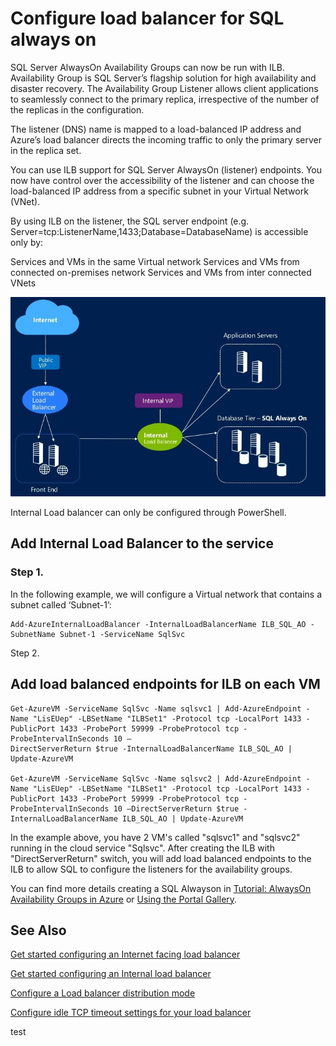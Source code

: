 <properties 
   pageTitle="Configure Load balancer for SQL always on | Microsoft Azure"
   description="Configure Load balancer to work with SQL always on and how to leverage powershell to create load balancer for the SQL implementation"
   services="load-balancer"
   documentationCenter="na"
   authors="joaoma"
   manager="adinah"
   editor="tysonn" />
<tags 
   ms.service="load-balancer"
   ms.devlang="na"
   ms.topic="article"
   ms.tgt_pltfrm="na"
   ms.workload="infrastructure-services"
   ms.date="08/12/2015"
   ms.author="joaoma" />

# Configure load balancer for SQL always on

SQL Server AlwaysOn Availability Groups can now be run with ILB. Availability Group is SQL Server’s flagship solution for high availability and disaster recovery. The Availability Group Listener allows client applications to seamlessly connect to the primary replica, irrespective of the number of the replicas in the configuration.

The listener (DNS) name is mapped to a load-balanced IP address and Azure’s load balancer directs the incoming traffic to only the primary server in the replica set. 


You can use ILB support for SQL Server AlwaysOn (listener) endpoints. You now have control over the accessibility of the listener and can choose the load-balanced IP address from a specific subnet in your Virtual Network (VNet). 

By using ILB on the listener, the SQL server endpoint (e.g. Server=tcp:ListenerName,1433;Database=DatabaseName) is accessible only by:

Services and VMs in the same Virtual network
Services and VMs from connected on-premises network
Services and VMs from inter connected VNets

![ILB_SQLAO_NewPic](./media/load-balancer-configure-sqlao/sqlao1.jpg) 


Internal Load balancer can only be configured through PowerShell.


## Add Internal Load Balancer to the service 

### Step 1.

In the following example, we will configure a Virtual network that contains a subnet  called ‘Subnet-1’:

	Add-AzureInternalLoadBalancer -InternalLoadBalancerName ILB_SQL_AO -SubnetName Subnet-1 -ServiceName SqlSvc

Step 2.

## Add load balanced endpoints for ILB on each VM

	Get-AzureVM -ServiceName SqlSvc -Name sqlsvc1 | Add-AzureEndpoint -Name "LisEUep" -LBSetName "ILBSet1" -Protocol tcp -LocalPort 1433 -PublicPort 1433 -ProbePort 59999 -ProbeProtocol tcp -ProbeIntervalInSeconds 10 –
	DirectServerReturn $true -InternalLoadBalancerName ILB_SQL_AO | Update-AzureVM

 	Get-AzureVM -ServiceName SqlSvc -Name sqlsvc2 | Add-AzureEndpoint -Name "LisEUep" -LBSetName "ILBSet1" -Protocol tcp -LocalPort 1433 -PublicPort 1433 -ProbePort 59999 -ProbeProtocol tcp -ProbeIntervalInSeconds 10 –DirectServerReturn $true -InternalLoadBalancerName ILB_SQL_AO | Update-AzureVM

In the example above, you have 2 VM's called "sqlsvc1" and "sqlsvc2" running in the cloud service "Sqlsvc". After creating the ILB with "DirectServerReturn" switch, you will add load balanced endpoints to the ILB to allow SQL to configure the listeners for the availability groups.

You can find more details creating a SQL Alwayson in [Tutorial: AlwaysOn Availability Groups in Azure](https://msdn.microsoft.com/library/dn249504.aspx) or [Using the Portal Gallery](http://blogs.technet.com/b/dataplatforminsider/archive/2014/08/25/sql-server-alwayson-offering-in-microsoft-azure-portal-gallery.aspx).


## See Also

[Get started configuring an Internet facing load balancer](load-balancer-internet-getstarted.md)

[Get started configuring an Internal load balancer](load-balancer-internal-getstarted.md)

[Configure a Load balancer distribution mode](load-balancer-distribution-mode.md)

[Configure idle TCP timeout settings for your load balancer](load-balancer-tcp-idle-timeout.md)
 
test
